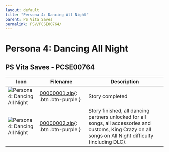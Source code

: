```yaml
---
layout: default
title: "Persona 4: Dancing All Night"
parent: PS Vita Saves
permalink: PSV/PCSE00764/
---
```

# Persona 4: Dancing All Night

## PS Vita Saves - PCSE00764

| Icon | Filename | Description |
|------|----------|-------------|
| ![Persona 4: Dancing All Night](https://github.com/bucanero/apollo-vita/raw/main/sce_sys/icon0.png) | [00000001.zip](00000001.zip){: .btn .btn-purple } | Story completed  |
| ![Persona 4: Dancing All Night](https://github.com/bucanero/apollo-vita/raw/main/sce_sys/icon0.png) | [00000002.zip](00000002.zip){: .btn .btn-purple } | Story finished, all dancing partners unlocked for all songs,  all accessories and customs, King Crazy on all songs on All Night difficulty (including DLC).  |
